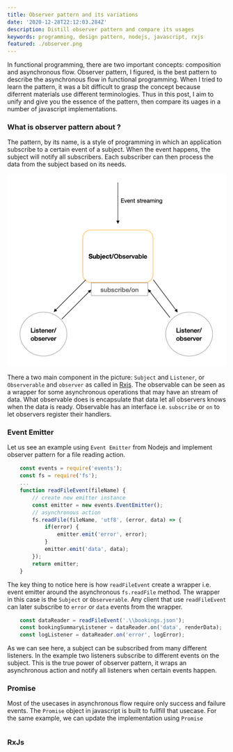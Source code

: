 ```yaml
---
title: Observer pattern and its variations
date: '2020-12-28T22:12:03.284Z'
description: Distill observer pattern and compare its usages
keywords: programming, design pattern, nodejs, javascript, rxjs
featured: ./observer.png
---
```


In functional programming, there are two important concepts: composition and asynchronous flow. Observer pattern, I figured, is the best pattern to describe the asynchronous flow in functional programming. When I tried to learn the pattern, it was a bit difficult to grasp the concept because diferrent materials use different terminologies. Thus in this post, I aim to unify and give you the essence of the pattern, then compare its uages in a number of javascript implementations. 

### What is observer pattern about ?

The pattern, by its name, is a style of programming in which an application subscribe to a certain event of a subject. When the event happens, the subject will notify all subscribers. Each subscriber can then process the data from the subject based on its needs. 

![Observer pattern](./observer.png)

There a two main component in the picture: `Subject` and `Listener`, or `Observerable` and `observer` as called in [Rxjs](http://reactivex.io/). The observable can be seen as a wrapper for some asynchronous operations that may have an stream of data. What observable does is encapsulate that data let all observers knows when the data is ready. Observable has an interface i.e. `subscribe` or `on` to let observers register their handlers. 

### Event Emitter
Let us see an example using `Event Emitter` from Nodejs and implement observer pattern for a file reading action.
```js
    const events = require('events');
    const fs = require('fs');
    ...
    function readFileEvent(fileName) {
        // create new emitter instance
        const emitter = new events.EventEmitter();
        // asynchronous action
        fs.readFile(fileName, 'utf8', (error, data) => {
            if(error) {
                emitter.emit('error', error);
            }
            emitter.emit('data', data);
        });
        return emitter;
    }
```
The key thing to notice here is how `readFileEvent` create a wrapper i.e. event emitter around the asynchronous `fs.readFile` method. The wrapper in this case is the `Subject` or `Observerable`. Any client that use `readFileEvent` can later subscribe to `error` or `data` events from the wrapper.
```js
    const dataReader = readFileEvent('.\\bookings.json');
    const bookingSummaryListener = dataReader.on('data', renderData);
    const logListener = dataReader.on('error', logError);
```

As we can see here, a subject can be subscribed from many different listeners. In the example two listeners subscribe to different events on the subject. This is the true power of observer pattern, it wraps an asynchronous action and notify all listeners when certain events happen. 

### Promise

Most of the usecases in asynchronous flow require only success and failure events. The `Promise` object in javascript is built to fullfill that usecase. For the same example, we can update the implementation using `Promise`
```js
```

### RxJs